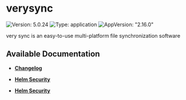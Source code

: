 # verysync

![Version: 5.0.24](https://img.shields.io/badge/Version-5.0.24-informational?style=flat-square) ![Type: application](https://img.shields.io/badge/Type-application-informational?style=flat-square) ![AppVersion: "2.16.0"](https://img.shields.io/badge/AppVersion-"2.16.0"-informational?style=flat-square)

very sync is an easy-to-use multi-platform file synchronization software

## Available Documentation

- [**Changelog**](CHANGELOG)

- [**Helm Security**](container-security)

- [**Helm Security**](helm-security)

